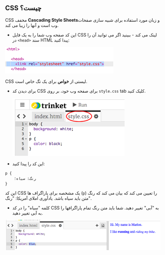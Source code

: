 ## CSS چیست؟

CSS مخفف **Cascading Style Sheets**و زبان مورد استفاده برای شبیه سازی صفحات وب است و آنها را زیبا می کند.

+ این کد صفحه وب شما را به یک فایل CSS لینک می کند - ببینید اگر می توانید آن را در `<head>` سند HTML پیدا کنید:

![تصویری](images/birthday-css-link.png)

CSS لیستی از **خواص** برای یک تگ خاص است.

+ برای دیدن کد CSS برای صفحه وب خود، بر روی `style.css` tab کلیک کنید.
    
    ![تصویری](images/birthday-css-tab.png)

+ این کد را پیدا کنید:

```html
p {
    رنگ: سیاه؛
}
```

این کد CSS یک مشخصه برای پاراگراف ها (`p`) را تعیین می کند که بیان می کند که رنگ متن باید سیاه باشد. یادآوری املای آمریکا: "رنگ".

+ کلمه "سیاه" را در کد CSS به "آبی" تغییر دهید. شما باید متن رنگ تمام پاراگرافها را به آبی تغییر دهید.

![تصویری](images/birthday-edit-css.png)
